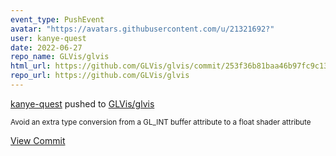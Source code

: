 ```yaml
---
event_type: PushEvent
avatar: "https://avatars.githubusercontent.com/u/21321692?"
user: kanye-quest
date: 2022-06-27
repo_name: GLVis/glvis
html_url: https://github.com/GLVis/glvis/commit/253f36b81baa46b97fc9c13839f37b4c909b9b79
repo_url: https://github.com/GLVis/glvis
---
```


<a href='https://github.com/kanye-quest' target='_blank'>kanye-quest</a> pushed to <a href='https://github.com/GLVis/glvis' target='_blank'>GLVis/glvis</a>

<small>Avoid an extra type conversion from a GL_INT buffer attribute to a float shader attribute</small>

<a href='https://github.com/GLVis/glvis/commit/253f36b81baa46b97fc9c13839f37b4c909b9b79' target='_blank'>View Commit</a>